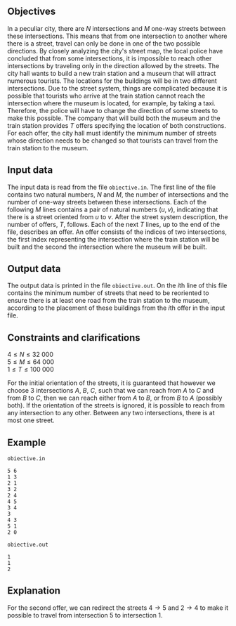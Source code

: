 ## Objectives

In a peculiar city, there are $N$ intersections and $M$ one-way streets between these intersections. This means that from one intersection to another where there is a street, travel can only be done in one of the two possible directions. By closely analyzing the city's street map, the local police have concluded that from some intersections, it is impossible to reach other intersections by traveling only in the direction allowed by the streets. The city hall wants to build a new train station and a museum that will attract numerous tourists. The locations for the buildings will be in two different intersections. Due to the street system, things are complicated because it is possible that tourists who arrive at the train station cannot reach the intersection where the museum is located, for example, by taking a taxi. Therefore, the police will have to change the direction of some streets to make this possible. The company that will build both the museum and the train station provides $T$ offers specifying the location of both constructions. For each offer, the city hall must identify the minimum number of streets whose direction needs to be changed so that tourists can travel from the train station to the museum.

## Input data

The input data is read from the file `obiective.in`. The first line of the file contains two natural numbers, $N$ and $M$, the number of intersections and the number of one-way streets between these intersections. Each of the following $M$ lines contains a pair of natural numbers $(u, v)$, indicating that there is a street oriented from $u$ to $v$. After the street system description, the number of offers, $T$, follows. Each of the next $T$ lines, up to the end of the file, describes an offer. An offer consists of the indices of two intersections, the first index representing the intersection where the train station will be built and the second the intersection where the museum will be built.

## Output data

The output data is printed in the file `obiective.out`. On the $i$th line of this file contains the minimum number of streets that need to be reoriented to ensure there is at least one road from the train station to the museum, according to the placement of these buildings from the $i$th offer in the input file.

## Constraints and clarifications

$4 \leq N \leq 32\ 000$  
$5 \leq M \leq 64\ 000$  
$1 \leq T \leq 100\ 000$

For the initial orientation of the streets, it is guaranteed that however we choose 3 intersections $A$, $B$, $C$, such that we can reach from $A$ to $C$ and from $B$ to $C$, then we can reach either from $A$ to $B$, or from $B$ to $A$ (possibly both). If the orientation of the streets is ignored, it is possible to reach from any intersection to any other. Between any two intersections, there is at most one street.

## Example

`obiective.in`
```
5 6
1 3
2 1
3 2
2 4
4 5
3 4
3
4 3
5 1
2 0
```

`obiective.out`
```
1
1
2
```

## Explanation

For the second offer, we can redirect the streets $4 \to 5$ and $2 \to 4$ to make it possible to travel from intersection $5$ to intersection $1$.